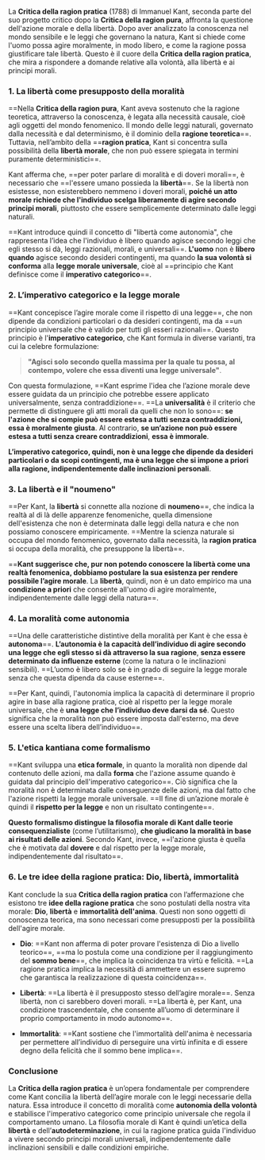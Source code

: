 La **Critica della ragion pratica** (1788) di Immanuel Kant, seconda parte del suo progetto critico dopo la **Critica della ragion pura**, affronta la questione dell'azione morale e della libertà. Dopo aver analizzato la conoscenza nel mondo sensibile e le leggi che governano la natura, Kant si chiede come l'uomo possa agire moralmente, in modo libero, e come la ragione possa giustificare tale libertà. Questo è il cuore della **Critica della ragion pratica**, che mira a rispondere a domande relative alla volontà, alla libertà e ai principi morali.

### 1. La libertà come presupposto della moralità

==Nella **Critica della ragion pura**, Kant aveva sostenuto che la ragione teoretica, attraverso la conoscenza, è legata alla necessità causale, cioè agli oggetti del mondo fenomenico. Il mondo delle leggi naturali, governato dalla necessità e dal determinismo, è il dominio della **ragione teoretica**==. Tuttavia, nell’ambito della ==**ragion pratica**, Kant si concentra sulla possibilità della **libertà morale**, che non può essere spiegata in termini puramente deterministici==.

Kant afferma che, ==per poter parlare di moralità e di doveri morali==, è necessario che ==l'essere umano possieda la **libertà**==. Se la libertà non esistesse, non esisterebbero nemmeno i doveri morali, **poiché un atto morale richiede che l'individuo scelga liberamente di agire secondo principi morali**, piuttosto che essere semplicemente determinato dalle leggi naturali.

==Kant introduce quindi il concetto di "libertà come autonomia", che rappresenta l’idea che l'individuo è libero quando agisce secondo leggi che egli stesso si dà, leggi razionali, morali, e universali==. **L'uomo** non è **libero quando** agisce secondo desideri contingenti, ma quando **la sua volontà si conforma** alla **legge morale universale**, cioè al ==principio che Kant definisce come il **imperativo categorico**==.

### 2. L’imperativo categorico e la legge morale

==Kant concepisce l’agire morale come il rispetto di una legge==, che non dipende da condizioni particolari o da desideri contingenti, ma da ==un principio universale che è valido per tutti gli esseri razionali==. Questo principio è l'**imperativo categorico**, che Kant formula in diverse varianti, tra cui la celebre formulazione:

> **"Agisci solo secondo quella massima per la quale tu possa, al contempo, volere che essa diventi una legge universale"**.

Con questa formulazione, ==Kant esprime l'idea che l’azione morale deve essere guidata da un principio che potrebbe essere applicato universalmente, senza contraddizione==. ==La **universalità** è il criterio che permette di distinguere gli atti morali da quelli che non lo sono==: **se l'azione che si compie può essere estesa a tutti senza contraddizioni, essa è moralmente giusta**. Al contrario, **se un’azione non può essere estesa a tutti senza creare contraddizioni**, **essa è immorale**.

**L’imperativo categorico, quindi, non è una legge che dipende da desideri particolari o da scopi contingenti, ma è una legge che si impone a priori alla ragione, indipendentemente dalle inclinazioni personali**.

### 3. La libertà e il "noumeno"

==Per Kant, la **libertà** si connette alla nozione di **noumeno**==, che indica la realtà al di là delle apparenze fenomeniche, quella dimensione dell'esistenza che non è determinata dalle leggi della natura e che non possiamo conoscere empiricamente. ==Mentre la scienza naturale si occupa del mondo fenomenico, governato dalla necessità, la **ragion pratica** si occupa della moralità, che presuppone la libertà==.

==**Kant suggerisce che, pur non potendo conoscere la libertà come una realtà fenomenica, dobbiamo postulare la sua esistenza per rendere possibile l’agire morale**. La **libertà**, quindi, non è un dato empirico ma una **condizione a priori** che consente all'uomo di agire moralmente, indipendentemente dalle leggi della natura==.

### 4. La moralità come autonomia

==Una delle caratteristiche distintive della moralità per Kant è che essa è **autonoma**==. **L’autonomia è la capacità dell’individuo di agire secondo una legge che egli stesso si dà attraverso la sua ragione**, **senza essere determinato da influenze esterne** (come la natura o le inclinazioni sensibili). ==L’uomo è libero solo se è in grado di seguire la legge morale senza che questa dipenda da cause esterne==.

==Per Kant, quindi, l'autonomia implica la capacità di determinare il proprio agire in base alla ragione pratica, cioè al rispetto per la legge morale universale, che è **una legge che l’individuo deve darsi da sé**. Questo significa che la moralità non può essere imposta dall'esterno, ma deve essere una scelta libera dell’individuo==.

### 5. L'etica kantiana come formalismo

==Kant sviluppa una **etica formale**, in quanto la moralità non dipende dal contenuto delle azioni, ma dalla **forma** che l'azione assume quando è guidata dal principio dell'imperativo categorico==. Ciò significa che la moralità non è determinata dalle conseguenze delle azioni, ma dal fatto che l'azione rispetti la legge morale universale. ==Il fine di un’azione morale è quindi il **rispetto per la legge** e non un risultato contingente==.

**Questo formalismo distingue la filosofia morale di Kant dalle teorie consequenzialiste** (come l’utilitarismo), **che giudicano la moralità in base ai risultati delle azioni**. Secondo Kant, invece, ==l'azione giusta è quella che è motivata dal **dovere** e dal rispetto per la legge morale, indipendentemente dal risultato==.

### 6. Le tre idee della ragione pratica: Dio, libertà, immortalità

Kant conclude la sua **Critica della ragion pratica** con l’affermazione che esistono tre **idee della ragione pratica** che sono postulati della nostra vita morale: **Dio**, **libertà** e **immortalità dell'anima**. Questi non sono oggetti di conoscenza teorica, ma sono necessari come presupposti per la possibilità dell'agire morale.

- **Dio**: ==Kant non afferma di poter provare l'esistenza di Dio a livello teorico==, ==ma lo postula come una condizione per il raggiungimento del **sommo bene**==, che implica la coincidenza tra virtù e felicità. ==La ragione pratica implica la necessità di ammettere un essere supremo che garantisca la realizzazione di questa coincidenza==.
    
- **Libertà**: ==La libertà è il presupposto stesso dell’agire morale==. Senza libertà, non ci sarebbero doveri morali. ==La libertà è, per Kant, una condizione trascendentale, che consente all’uomo di determinare il proprio comportamento in modo autonomo==.
    
- **Immortalità**: ==Kant sostiene che l'immortalità dell'anima è necessaria per permettere all’individuo di perseguire una virtù infinita e di essere degno della felicità che il sommo bene implica==.
    

### Conclusione

La **Critica della ragion pratica** è un’opera fondamentale per comprendere come Kant concilia la libertà dell’agire morale con le leggi necessarie della natura. Essa introduce il concetto di moralità come **autonomia della volontà** e stabilisce l'imperativo categorico come principio universale che regola il comportamento umano. La filosofia morale di Kant è quindi un’etica della **libertà** e dell’**autodeterminazione**, in cui la ragione pratica guida l'individuo a vivere secondo principi morali universali, indipendentemente dalle inclinazioni sensibili e dalle condizioni empiriche.